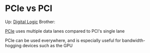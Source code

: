 # PCIe vs PCI

Up: [Digital Logic](digital_logic)
Brother:

[PCIe](pcie) uses multiple data lanes compared to PCI's single lane  
  
PCIe can be used everywhere, and is especially useful for bandwidth-hogging devices such as the GPU
